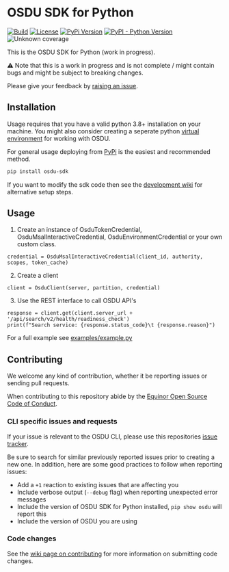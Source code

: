 # OSDU SDK for Python

[![Build](https://github.com/equinor/osdu-sdk-python/actions/workflows/build.yml/badge.svg)](https://github.com/equinor/osdu-cli/actions/workflows/build.yml)
[![License](https://img.shields.io/pypi/l/osdu-sdk.svg)](https://github.com/equinor/osdu-sdk-python/blob/master/LICENSE.md)
[![PyPi Version](https://img.shields.io/pypi/v/osdu-sdk.svg?color=informational)](https://pypi.org/project/osdu/)
[![PyPI - Python Version](https://img.shields.io/pypi/pyversions/osdu-sdk.svg?color=informational)](https://pypi.org/project/osdu-sdk/)
![Unknown coverage](https://img.shields.io/badge/coverage-%3F%3F%3F-important)

This is the OSDU SDK for Python (work in progress).

:warning: Note that this is a work in progress and is not complete / might contain bugs and might be subject to breaking changes.

Please give your feedback by [raising an issue](#contributing).

## Installation

Usage requires that you have a valid python 3.8+ installation on your machine. You might also consider creating a seperate python [virtual environment](https://docs.python.org/3/library/venv.html) for working with OSDU.

For general usage deploying from [PyPi](https://pypi.org/project/osdu-sdk/) is the easiest and recommended method.

```bash
pip install osdu-sdk
```

If you want to modify the sdk code then see the [development wiki](https://github.com/equinor/osdu-sdk-python/wiki) for alternative setup steps.

## Usage

1. Create an instance of OsduTokenCredential, OsduMsalInteractiveCredential, OsduEnvironmentCredential or your own custom class.

```
credential = OsduMsalInteractiveCredential(client_id, authority, scopes, token_cache)
```

2. Create a client

```
client = OsduClient(server, partition, credential)
```

3. Use the REST interface to call OSDU API's

```
response = client.get(client.server_url + '/api/search/v2/health/readiness_check')
print(f"Search service: {response.status_code}\t {response.reason}")
```

For a full example see [examples/example.py](https://github.com/equinor/osdu-sdk-python/blob/master/examples/example.py)

## Contributing

We welcome any kind of contribution, whether it be reporting issues or sending pull requests.

When contributing to this repository abide by the
[Equinor Open Source Code of Conduct](https://github.com/equinor/opensource/blob/master/CODE_OF_CONDUCT.md).


### CLI specific issues and requests

If your issue is relevant to the OSDU CLI, please use this repositories [issue tracker](https://github.com/equinor/osdu-sdk-python/issues).

Be sure to search for similar previously reported issues prior to creating a new one.
In addition, here are some good practices to follow when reporting issues:

- Add a `+1` reaction to existing issues that are affecting you
- Include verbose output (`--debug` flag) when reporting unexpected error messages
- Include the version of OSDU SDK for Python installed, `pip show osdu` will report this
- Include the version of OSDU you are using

### Code changes

See the
[wiki page on contributing](https://github.com/equinor/osdu-sdk-python/wiki) for
more information on submitting code changes.
